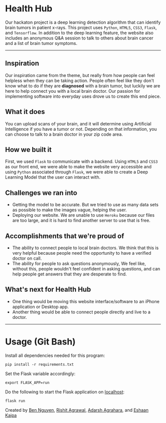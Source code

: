 # Health Hub

Our hackaton project is a deep learning detection algorithm that can identify brain tumors in patient x-rays. This project uses `Python`, `HTML5`, `CSS3`, `Flask`, and `Tensorflow`. In addition to the deep learning feature, the website also includes an anonymous Q&A session to talk to others about brain cancer and a list of brain tumor symptoms.

-------------------------------------------
## Inspiration
Our inspiration came from the theme, but really from how people can feel helpless when they can be taking action. People often feel like they don't know what to do if they are **diagnosed** with a brain tumor, but luckily we are here to help connect you with a local brain doctor. Our passion for implementing software into everyday uses drove us to create this end piece.

## What it does
You can upload scans of your brain, and it will determine using Artificial Intelligence if you have a tumor or not. Depending on that information, you can choose to talk to a brain doctor in your zip code area.

## How we built it
First, we used `Flask` to communicate with a backend. Using `HTML5` and `CSS3` as our front end, we were able to make the website very accessible and using `Python` associated through `Flask`, we were able to create a Deep Learning Model that the user can interact with.

## Challenges we ran into
- Getting the model to be accurate. But we tried to use as many data sets as possible to make the images vague, helping the user.
- Deploying our website. We are unable to use `Heroku` because our files are too large, and it is hard to find another server to use that is free.

## Accomplishments that we're proud of
- The ability to connect people to local brain doctors. We think that this is very helpful because people need the opportunity to have a verified doctor on call.
- The ability for people to ask questions anonymously, We feel like, without this, people wouldn't feel confident in asking questions, and can help people get answers that they are desperate to find.

## What's next for Health Hub
- One thing would be moving this website interface/software to an iPhone application or Desktop app.
- Another thing would be able to connect people directly and live to a doctor.

----------------------
# Usage (Git Bash)

Install all dependencies needed for this program:
```
pip install -r requirements.txt
```

Set the Flask variable accordingly:
```
export FLASK_APP=run
```

Do the following to start the Flask application on [localhost](http://127.0.0.1:5000):
```
flask run
```


Created by [Ben Nguyen](https://github.com/BenVN123), [Rishit Agrawal](https://github.com/RishitAgrawal06), [Adarsh Agrahara](https://github.com/boogeyman-is-back-at-crabfest), and [Eshaan Kaipa](https://github.com/epicesh)
